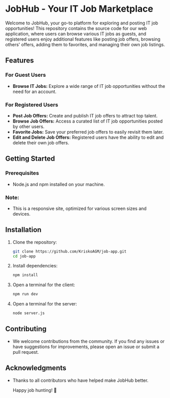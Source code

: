 # JobHub - Your IT Job Marketplace

Welcome to JobHub, your go-to platform for exploring and posting IT job opportunities! This repository contains the source code for our web application, where users can browse various IT jobs as guests, and registered users enjoy additional features like posting job offers, browsing others' offers, adding them to favorites, and managing their own job listings.

## Features

### For Guest Users
* **Browse IT Jobs:** Explore a wide range of IT job opportunities without the need for an account.

### For Registered Users
* **Post Job Offers:** Create and publish IT job offers to attract top talent.
* **Browse Job Offers:** Access a curated list of IT job opportunities posted by other users.
* **Favorite Jobs:** Save your preferred job offers to easily revisit them later.
* **Edit and Delete Job Offers:** Registered users have the ability to edit and delete their own job offers.

## Getting Started

### Prerequisites
- Node.js and npm installed on your machine.

### Note:
- This is a responsive site, optimized for various screen sizes and devices.


## Installation

1. Clone the repository:

   ```bash
   git clone https://github.com/KriskoAGM/job-app.git
   cd job-app

2. Install dependencies:
   
   ```bash	
   npm install

3. Open a terminal for the client:

   ```bash
   npm run dev

4. Open a terminal for the server:

   ```bash
   node server.js

## Contributing

- We welcome contributions from the community. If you find any issues or have suggestions for improvements, please open an issue or submit a pull request.

## Acknowledgments 

- Thanks to all contributors who have helped make JobHub better.

  Happy job hunting! 🚀